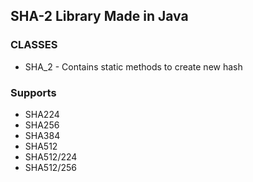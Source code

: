 ## SHA-2 Library Made in Java

### CLASSES

- SHA_2 - Contains static methods to create new hash

### Supports
- SHA224
- SHA256
- SHA384
- SHA512
- SHA512/224
- SHA512/256